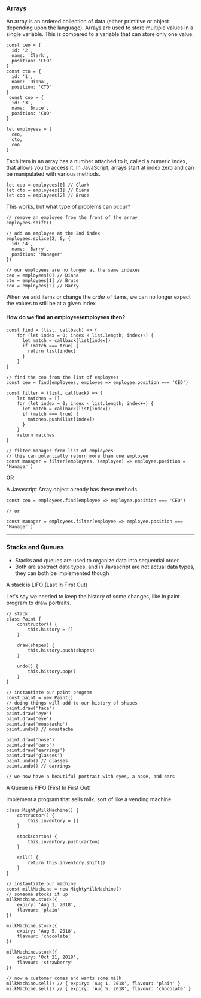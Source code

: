### Arrays
An array is an ordered collection of data (either primitive or object depending upon the language). Arrays are used to store multiple values in a single variable. This is compared to a variable that can store only one value. 

```ecmascript 6
const ceo = {
  id: '2',
  name: 'Clark',
  position: 'CEO'
}
const cto = {
  id: '1',
  name: 'Diana',
  position: 'CTO'
}
 const coo = {
  id: '3',
  name: 'Bruce',
  position: 'COO'
}

```

```ecmascript 6
let employees = [
  ceo,
  cto,
  coo
]
```

Each item in an array has a number attached to it, called a numeric index, that allows you to access it. In JavaScript, arrays start at index zero and can be manipulated with various methods. 

```ecmascript 6
let ceo = employees[0] // Clark
let cto = employees[1] // Diana
let coo = employees[2] // Bruce
```
This works, but what type of problems can occur?

```ecmascript 6
// remove an employee from the front of the array
employees.shift()

// add an employee at the 2nd index
employees.splice(2, 0, {
  id: '4',
  name: 'Barry',
  position: 'Manager'
})

// our employees are no longer at the same indexes
ceo = employees[0] // Diana
cto = employees[1] // Bruce
coo = employees[2] // Barry
```

When we add items or change the *order* of items, we can no longer expect the values to still be at a given index

#### How do we find an employee/employees then?
```ecmascript 6
const find = (list, callback) => {
    for (let index = 0; index < list.length; index++) {
      let match = callback(list[index])
      if (match === true) {
        return list[index]
      }
    }
}

// find the ceo from the list of employees
const ceo = find(employees, employee => employee.position === 'CEO')

const filter = (list, callback) => {
    let matches = []
    for (let index = 0; index < list.length; index++) {
      let match = callback(list[index])
      if (match === true) {
        matches.push(list[index])
      }
    }
    return matches
}

// filter manager from list of employees
// this can potentially return more than one employee
const manager = filter(employees, (employee) => employee.position = 'Manager')
```

**OR**

A Javascript Array object already has these methods
```ecmascript 6
const ceo = employees.find(employee => employee.position === 'CEO')

// or

const manager = employees.filter(employee => employee.position === 'Manager')
```

****

### Stacks and Queues
- Stacks and queues are used to organize data into sequential order
- Both are abstract data types, and in Javascript are not actual data types, they can both be implemented though
 
A stack is LIFO (Last In First Out)

Let's say we needed to keep the history of some changes, like in paint program to draw portraits.
```ecmascript 6
// stack
class Paint {
    constructor() {
        this.history = []
    }
    
    draw(shapes) {
        this.history.push(shapes)
    }
    
    undo() {
        this.history.pop()
    }
}

// instantiate our paint program
const paint = new Paint()
// doing things will add to our history of shapes
paint.draw('face') 
paint.draw('eye')
paint.draw('eye')
paint.draw('moustache')
paint.undo() // moustache

paint.draw('nose')
paint.draw('ears')
paint.draw('earrings')
paint.draw('glasses')
paint.undo() // glasses
paint.undo() // earrings

// we now have a beautiful portrait with eyes, a nose, and ears
```

A Queue is FIFO (First In First Out)

Implement a program that sells milk, sort of like a vending machine
```ecmascript 6
class MightyMilkMachine() {
    contructor() {
        this.inventory = []
    }
    
    stock(carton) {
        this.inventory.push(carton)
    }
    
    sell() {
        return this.inventory.shift()
    }
}

// instantiate our machine
const milkMachine = new MightyMilkMachine()
// someone stocks it up
milkMachine.stock({
    expiry: 'Aug 1, 2018',
    flavour: 'plain'
})

milkMachine.stock({
    expiry: 'Aug 5, 2018',
    flavour: 'chocolate'
})

milkMachine.stock({
    expiry: 'Oct 21, 2018',
    flavour: 'strawberry'
})

// now a customer comes and wants some milk
milkMachine.sell() // { expiry: 'Aug 1, 2018', flavour: 'plain' } 
milkMachine.sell() // { expiry: 'Aug 5, 2018', flavour: 'chocolate' } 
```
